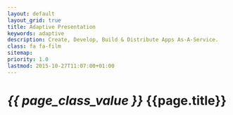 ```yaml
---
layout: default
layout_grid: true
title: Adaptive Presentation
keywords: adaptive
description: Create, Develop, Build & Distribute Apps As-A-Service. 
class: fa fa-film
sitemap:
priority: 1.0
lastmod: 2015-10-27T11:07:00+01:00
---
```


<h1><i class="{{ page.class }}" style="width: 55px;">{{ page_class_value }}</i> {{page.title}}</h1>
